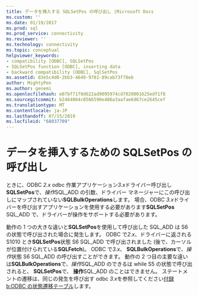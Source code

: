 ```yaml
---
title: データを挿入する SQLSetPos の呼び出し |Microsoft Docs
ms.custom: ''
ms.date: 01/19/2017
ms.prod: sql
ms.prod_service: connectivity
ms.reviewer: ''
ms.technology: connectivity
ms.topic: conceptual
helpviewer_keywords:
- compatibility [ODBC], SQLSetPos
- SQLSetPos function [ODBC], inserting data
- backward compatibility [ODBC], SqlSetPos
ms.assetid: 03e5c4d0-2bb3-4649-9781-89cab73f78eb
author: MightyPen
ms.author: genemi
ms.openlocfilehash: e07bf71f0d622ad9095974cd7020001625edf1f8
ms.sourcegitcommit: b2464064c0566590e486a3aafae6d67ce2645cef
ms.translationtype: MT
ms.contentlocale: ja-JP
ms.lasthandoff: 07/15/2019
ms.locfileid: "68037709"
---
```

# <a name="calling-sqlsetpos-to-insert-data"></a>データを挿入するための SQLSetPos の呼び出し
ときに、ODBC *2.x* odbc 作業アプリケーション*3.x*ドライバー呼び出し**SQLSetPos**で、*操作*SQL_ADD の引数、ドライバー マネージャーにこの呼び出しにマップされていない**SQLBulkOperations**します。 場合、ODBC *3.x*ドライバーを呼び出すアプリケーションを使用する必要があります**SQLSetPos** SQL_ADD で、ドライバーが操作をサポートする必要があります。  
  
 動作の 1 つの大きな違いと**SQLSetPos**を使用して呼び出した SQL_ADD は S6 の状態で呼び出された場合に発生します。 ODBC で*2.x*、ドライバーに返される S1010 とき**SQLSetPos**状態 S6 SQL_ADD で呼び出されました (後で、カーソルが位置付けられている**SQLFetch**)。 ODBC で*3.x*、 **SQLBulkOperations**で、*操作*状態 S6 SQL_ADD の呼び出すことができます。 動作の 2 つ目の主要な違いは**SQLBulkOperations**で、*操作*SQL_ADD のできるは while S5 の状態で呼び出されると、 **SQLSetPos**で、 **操作**SQL_ADD のことはできません。 ステートメントの遷移は、同じの発生を呼び出す odbc *3.x*を参照してください[付録 b:ODBC の状態遷移テーブル](../../../odbc/reference/appendixes/appendix-b-odbc-state-transition-tables.md)します。
